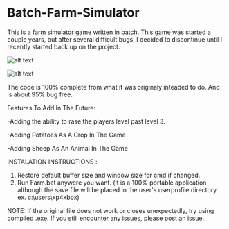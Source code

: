 # Batch-Farm-Simulator

This is a farm simulator game written in batch. This game was started a couple years, but after several difficult bugs, I decided to discontinue until I recently started back up on the project.


![alt text](https://i.imgur.com/2zGehO0.png)

![alt text](https://i.imgur.com/oYfYFhN.png)


The code is 100% complete from what it was originaly inteaded to do. And is about 95% bug free.

Features To Add In The Future:

-Adding the ability to rase the players level past level 3.

-Adding Potatoes As A Crop In The Game

-Adding Sheep As An Animal In The Game

INSTALATION INSTRUCTIONS :

1. Restore default buffer size and window size for cmd if changed.
2. Run Farm.bat anywere you want. (it is a 100% portable application although the save file will be placed in the user's userprofile directory ex. c:\users\xp4xbox)

NOTE: If the original file does not work or closes unexpectedly, try using compiled .exe. If you still encounter any issues, please post an issue.
